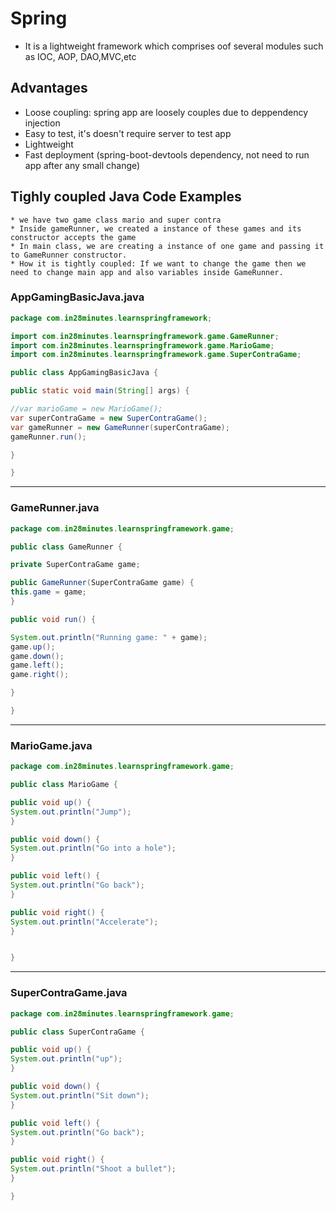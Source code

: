 # Spring 
  * It is a lightweight framework which comprises oof several modules such as IOC, AOP, DAO,MVC,etc

## Advantages
  * Loose coupling: spring app are loosely couples due to deppendency injection
  * Easy to test, it's doesn't require server to test app
  * Lightweight
  * Fast deployment (spring-boot-devtools dependency, not need to run app after any small change)

## Tighly coupled Java Code Examples
    * we have two game class mario and super contra
    * Inside gameRunner, we created a instance of these games and its constructor accepts the game
    * In main class, we are creating a instance of one game and passing it to GameRunner constructor.
    * How it is tightly coupled: If we want to change the game then we need to change main app and also variables inside GameRunner. 

### AppGamingBasicJava.java

```java
package com.in28minutes.learnspringframework;

import com.in28minutes.learnspringframework.game.GameRunner;
import com.in28minutes.learnspringframework.game.MarioGame;
import com.in28minutes.learnspringframework.game.SuperContraGame;

public class AppGamingBasicJava {

public static void main(String[] args) {

//var marioGame = new MarioGame();
var superContraGame = new SuperContraGame();
var gameRunner = new GameRunner(superContraGame);
gameRunner.run();

}

}
```
---


### GameRunner.java

```java
package com.in28minutes.learnspringframework.game;

public class GameRunner {

private SuperContraGame game;

public GameRunner(SuperContraGame game) {
this.game = game;
}

public void run() {

System.out.println("Running game: " + game);
game.up();
game.down();
game.left();
game.right();

}

}
```
---

### MarioGame.java

```java
package com.in28minutes.learnspringframework.game;

public class MarioGame {

public void up() {
System.out.println("Jump");
}

public void down() {
System.out.println("Go into a hole");
}

public void left() {
System.out.println("Go back");
}

public void right() {
System.out.println("Accelerate");
}


}
```
---

### SuperContraGame.java

```java
package com.in28minutes.learnspringframework.game;

public class SuperContraGame {

public void up() {
System.out.println("up");
}

public void down() {
System.out.println("Sit down");
}

public void left() {
System.out.println("Go back");
}

public void right() {
System.out.println("Shoot a bullet");
}

}
